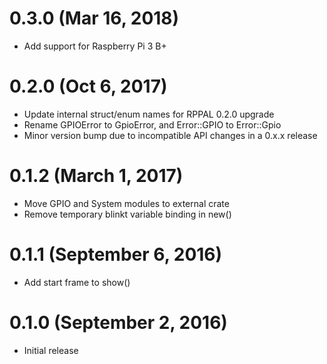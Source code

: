 # 0.3.0 (Mar 16, 2018)

* Add support for Raspberry Pi 3 B+

# 0.2.0 (Oct 6, 2017)

* Update internal struct/enum names for RPPAL 0.2.0 upgrade
* Rename GPIOError to GpioError, and Error::GPIO to Error::Gpio
* Minor version bump due to incompatible API changes in a 0.x.x release

# 0.1.2 (March 1, 2017)

* Move GPIO and System modules to external crate
* Remove temporary blinkt variable binding in new()

# 0.1.1 (September 6, 2016)

* Add start frame to show()

# 0.1.0 (September 2, 2016)

* Initial release
